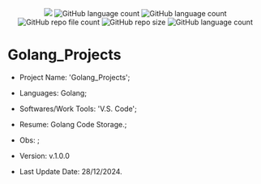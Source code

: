 <p align="center">
  <img src="http://img.shields.io/static/v1?label=STATUS&message=Under_Development&color=green&style=flat"/>
  <img alt="GitHub language count" src="https://img.shields.io/github/languages/count/Rafa-KozAnd/Golang_Projects">
  <img alt="GitHub language count" src="https://img.shields.io/github/languages/top/Rafa-KozAnd/Golang_Projects">
  <img alt="GitHub repo file count" src="https://img.shields.io/github/directory-file-count/Rafa-KozAnd/Golang_Projects">
  <img alt="GitHub repo size" src="https://img.shields.io/github/repo-size/Rafa-KozAnd/Golang_Projects">
  <img alt="GitHub language count" src="https://img.shields.io/github/license/Rafa-KozAnd/Golang_Projects">
</p>

# Golang_Projects

- Project Name: 'Golang_Projects';
- Languages: Golang;
- Softwares/Work Tools: 'V.S. Code';
- Resume: Golang Code Storage.;
- Obs: ;
- Version: v.1.0.0

- Last Update Date: 28/12/2024.
